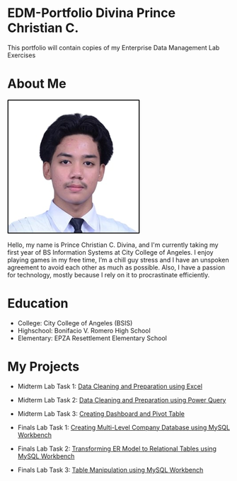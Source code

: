 # EDM-Portfolio Divina Prince Christian C.
This portfolio will contain copies of my Enterprise Data Management Lab Exercises                                

# About Me
![screenshot](/Prinssss.jfif)

Hello, my name is Prince Christian C. Divina, and I'm currently taking my first year of BS Information Systems at City College of Angeles. I enjoy playing games in my free time, I’m a chill guy stress and I have an unspoken agreement to avoid each other as much as possible. Also, I have a passion for technology, mostly because I rely on it to procrastinate efficiently.
# Education
- College: City College of Angeles (BSIS)
- Highschool: Bonifacio V. Romero High School
- Elementary: EPZA Resettlement Elementary School
  
# My Projects
- Midterm Lab Task 1: [Data Cleaning and Preparation using Excel](https://princeeee26.github.io/Midterm-Lab-Task-1-Data-Cleaning-and-Preparation-using-Excel/)
  
- Midterm Lab Task 2: [Data Cleaning and Preparation using Power Query](https://princeeee26.github.io/Midterm-Lab-Task-2-Data-Cleaning-and-Preparation-using-Power-Query/)
  
- Midterm Lab Task 3: [Creating Dashboard and Pivot Table](https://princeeee26.github.io/Midterm-Lab-Task-3-Creating-Dashboard-and-Pivot-Table/)

- Finals Lab Task 1: [Creating Multi-Level Company Database using MySQL Workbench](https://princeeee26.github.io/Finals-Lab-Task-1.-MySQL-Basics-Multi-Level-Company/)

- Finals Lab Task 2: [Transforming ER Model to Relational Tables using MySQL Workbench](https://princeeee26.github.io/Finals-Lab-Task-2.-Transforming-ER-Model-to-Relational-Tables-Using-MySQL-Workbench/)

- Finals Lab Task 3: [Table Manipulation using MySQL Workbench](https://princeeee26.github.io/Finals-Task-3.-Table-Manipulation-using-mySQL-Workbench/)

